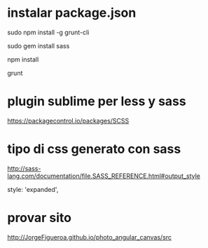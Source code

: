 # instalar package.json

sudo npm install -g grunt-cli

sudo gem install sass

npm install

grunt

#  plugin sublime per less y sass

https://packagecontrol.io/packages/SCSS

# tipo di css generato con sass
http://sass-lang.com/documentation/file.SASS_REFERENCE.html#output_style

style: 'expanded',

# provar sito
http://JorgeFigueroa.github.io/photo_angular_canvas/src     
                
                
                
              